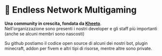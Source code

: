 # 📌 Endless Network Multigaming
<b>Una community in crescita, fondata da [Kheeto](https://github.com/Kheeto)</b>.<br>
Nell'organizzazione sono presenti i nostri developer e gli staff più importanti (anche se alcuni membri sono nascosti)<br>

Su github postiamo il codice open source di alcuni dei nostri bot, plugin minecraft, addon per fivem e altri tipi di risorse, mentre altre sono private.
